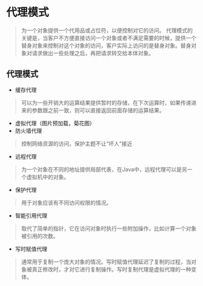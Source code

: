 # 代理模式
> 为一个对象提供一个代用品或占位符，以便控制对它的访问。
代理模式的关键是，当客户不方便直接访问一个对象或者不满足需要的时候，提供一个替身对象来控制对这个对象的访问，客户实际上访问的是替身对象。替身对象对请求做出一些处理之后，再把请求转交给本体对象。

## 代理模式
- 缓存代理
> 可以为一些开销大的运算结果提供暂时的存储，在下次运算时，如果传递进来的参数跟之前一致，则可以直接返回前面存储的运算结果。
- 虚拟代理（图片预加载，菊花图）
- 防火墙代理
> 控制网络资源的访问，保护主题不让“坏人”接近
- 远程代理
> 为一个对象在不同的地址提供局部代表，在Java中，远程代理可以是另一个虚拟机中的对象。
- 保护代理
> 用于对象应该有不同访问权限的情况。
- 智能引用代理
> 取代了简单的指针，它在访问对象时执行一些附加操作，比如计算一个对象被引用的次数。
- 写时赋值代理
> 通常用于复制一个庞大对象的情况。写时赋值代理延迟了复制的过程，当对象被真正修改时，才对它进行复制操作。写时复制代理是虚拟代理的一种变体。